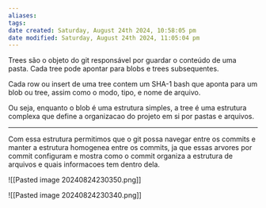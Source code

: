 ```yaml
---
aliases: 
tags: 
date created: Saturday, August 24th 2024, 10:58:05 pm
date modified: Saturday, August 24th 2024, 11:05:04 pm
---
```

Trees são o objeto do git responsável por guardar o conteúdo de uma pasta. Cada tree pode apontar para blobs e trees subsequentes.

Cada row ou insert de uma tree contem um SHA-1 bash que aponta para um blob ou tree, assim como o modo, tipo, e nome de arquivo.

Ou seja, enquanto o blob é uma estrutura simples, a tree é uma estrutura complexa que define a organizacao do projeto em si por pastas e arquivos.

---

Com essa estrutura permitimos que o git possa navegar entre os commits e manter a estrutura homogenea entre os commits, ja que essas arvores por commit configuram e mostra como o commit organiza a estrutura de arquivos e quais informacoes tem dentro dela.

![[Pasted image 20240824230350.png]]

![[Pasted image 20240824230340.png]]